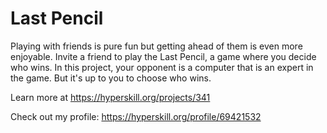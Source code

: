 # Last Pencil

<p>Playing with friends is pure fun but getting ahead of them is even more enjoyable. Invite a friend to play the Last Pencil, a game where you decide who wins. In this project, your opponent is a computer that is an expert in the game. But it's up to you to choose who wins.</p>
Learn more at <a href="https://hyperskill.org/projects/341">https://hyperskill.org/projects/341</a>

Check out my profile: https://hyperskill.org/profile/69421532
